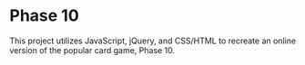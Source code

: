 Phase 10
=================

This project utilizes JavaScript, jQuery, and CSS/HTML to recreate an online version of the popular card game, Phase 10.
